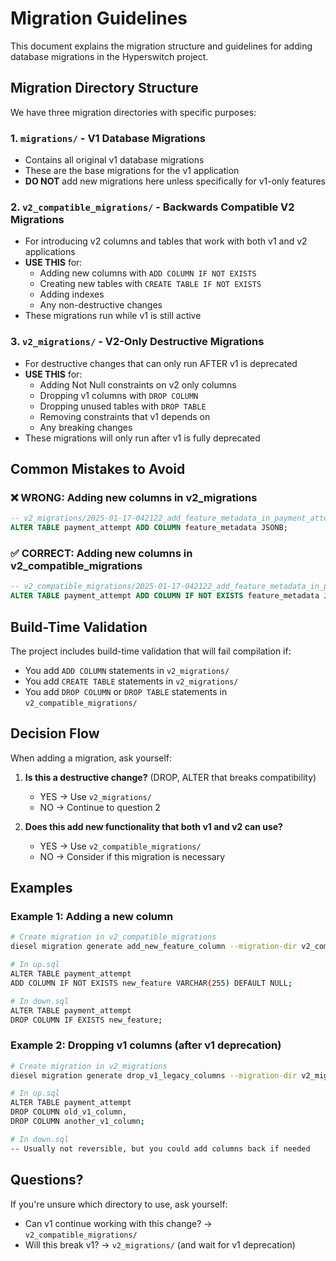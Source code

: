# Migration Guidelines

This document explains the migration structure and guidelines for adding database migrations in the Hyperswitch project.

## Migration Directory Structure

We have three migration directories with specific purposes:

### 1. `migrations/` - V1 Database Migrations
- Contains all original v1 database migrations
- These are the base migrations for the v1 application
- **DO NOT** add new migrations here unless specifically for v1-only features

### 2. `v2_compatible_migrations/` - Backwards Compatible V2 Migrations
- For introducing v2 columns and tables that work with both v1 and v2 applications
- **USE THIS** for:
  - Adding new columns with `ADD COLUMN IF NOT EXISTS`
  - Creating new tables with `CREATE TABLE IF NOT EXISTS`
  - Adding indexes
  - Any non-destructive changes
- These migrations run while v1 is still active

### 3. `v2_migrations/` - V2-Only Destructive Migrations
- For destructive changes that can only run AFTER v1 is deprecated
- **USE THIS** for:
  - Adding Not Null constraints on v2 only columns
  - Dropping v1 columns with `DROP COLUMN`
  - Dropping unused tables with `DROP TABLE`
  - Removing constraints that v1 depends on
  - Any breaking changes
- These migrations will only run after v1 is fully deprecated

## Common Mistakes to Avoid

### ❌ WRONG: Adding new columns in v2_migrations
```sql
-- v2_migrations/2025-01-17-042122_add_feature_metadata_in_payment_attempt/up.sql
ALTER TABLE payment_attempt ADD COLUMN feature_metadata JSONB;
```

### ✅ CORRECT: Adding new columns in v2_compatible_migrations
```sql
-- v2_compatible_migrations/2025-01-17-042122_add_feature_metadata_in_payment_attempt/up.sql
ALTER TABLE payment_attempt ADD COLUMN IF NOT EXISTS feature_metadata JSONB;
```

## Build-Time Validation

The project includes build-time validation that will fail compilation if:
- You add `ADD COLUMN` statements in `v2_migrations/`
- You add `CREATE TABLE` statements in `v2_migrations/`
- You add `DROP COLUMN` or `DROP TABLE` statements in `v2_compatible_migrations/`

## Decision Flow

When adding a migration, ask yourself:

1. **Is this a destructive change?** (DROP, ALTER that breaks compatibility)
   - YES → Use `v2_migrations/`
   - NO → Continue to question 2

2. **Does this add new functionality that both v1 and v2 can use?**
   - YES → Use `v2_compatible_migrations/`
   - NO → Consider if this migration is necessary

## Examples

### Example 1: Adding a new column
```bash
# Create migration in v2_compatible_migrations
diesel migration generate add_new_feature_column --migration-dir v2_compatible_migrations

# In up.sql
ALTER TABLE payment_attempt 
ADD COLUMN IF NOT EXISTS new_feature VARCHAR(255) DEFAULT NULL;

# In down.sql
ALTER TABLE payment_attempt 
DROP COLUMN IF EXISTS new_feature;
```

### Example 2: Dropping v1 columns (after v1 deprecation)
```bash
# Create migration in v2_migrations
diesel migration generate drop_v1_legacy_columns --migration-dir v2_migrations

# In up.sql
ALTER TABLE payment_attempt 
DROP COLUMN old_v1_column,
DROP COLUMN another_v1_column;

# In down.sql
-- Usually not reversible, but you could add columns back if needed
```

## Questions?

If you're unsure which directory to use, ask yourself:
- Can v1 continue working with this change? → `v2_compatible_migrations/`
- Will this break v1? → `v2_migrations/` (and wait for v1 deprecation)
